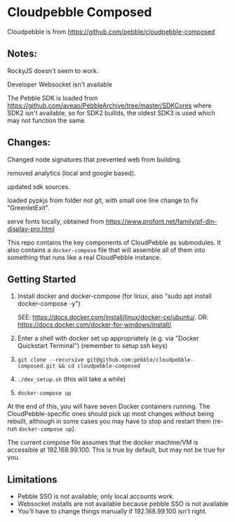 Cloudpebble Composed
====================

Cloudpebble is from https://github.com/pebble/cloudpebble-composed

Notes:
------
RockyJS doesn't seem to work.

Developer Websocket isn't available

The Pebble SDK is loaded from https://github.com/aveao/PebbleArchive/tree/master/SDKCores where SDK2 isn't available, so for SDK2 buillds, the oldest SDK3 is used which may not function the same.

Changes:
--------
Changed node signatures that prevented web from building.

removed analytics (local and google based).

updated sdk sources.

loaded pypkjs from folder not git, with small one line change to fix "GreenletExit".

serve fonts locally, obtained from https://www.profont.net/family/pf-din-display-pro.html




This repo contains the key components of CloudPebble as submodules. It also contains a
`docker-compose` file that will assemble all of them into something that runs like a
real CloudPebble instance.

Getting Started
---------------

1. Install docker and docker-compose (for linux, also "sudo apt install docker-compose -y")
 
    SEE: https://docs.docker.com/install/linux/docker-ce/ubuntu/.
    OR: https://docs.docker.com/docker-for-windows/install/.

2. Enter a shell with docker set up appropriately (e.g. via "Docker Quickstart Terminal") (remember to setup ssh keys)
3. `git clone --recursive git@github.com:pebble/cloudpebble-composed.git && cd cloudpebble-composed`
4. `./dev_setup.sh` (this will take a while)
5. `docker-compose up`

At the end of this, you will have seven Docker containers running. The CloudPebble-specific ones
should pick up most changes without being rebuilt, although in some cases you may have to stop and
restart them (re-run `docker-compose up`).

The current compose file assumes that the docker machine/VM is accessible at 192.168.99.100. This
is true by default, but may not be true for you.

Limitations
-----------

- Pebble SSO is not available; only local accounts work.
- Websocket installs are not available because pebble SSO is not available
- You'll have to change things manually if 192.168.99.100 isn't right.
